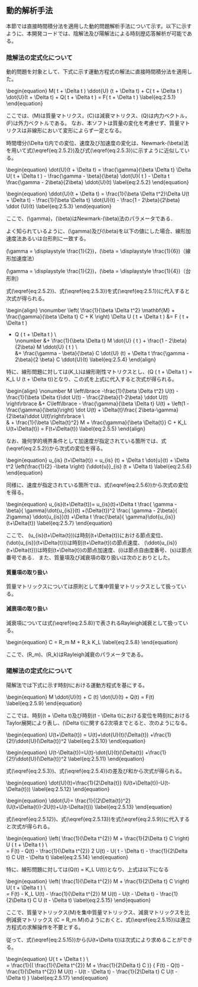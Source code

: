 
## 動的解析手法

本節では直接時間積分法を適用した動的問題解析手法について示す。以下に示すように、本開発コードでは、陰解法及び陽解法による時刻歴応答解析が可能である。

### 陰解法の定式化について

動的問題を対象として、下式に示す運動方程式の解法に直接時間積分法を適用した。

\begin{equation}
M( t + \Delta t ) \ddot{U} (t + \Delta t) + C( t + \Delta t ) \dot{U}(t + \Delta t) + Q( t + \Delta t ) = F( t + \Delta t )
\label{eq:2.5.1}
\end{equation}

ここでは、\(M\)は質量マトリクス，\(C\)は減衰マトリクス、\(Q\)は内力ベクトル，\(F\)は外力ベクトルである。
なお、本ソフトは質量の変化を考慮せず、質量マトリクスは非線形において変形によらず一定となる。

時間増分\(\Delta t\)内での変位、速度及び加速度の変化は、Newmark-\(\beta\)法を用いて式\(\eqref{eq:2.5.2}\)及び式\(\eqref{eq:2.5.3}\)に示すように近似している。

\begin{equation}
\dot{U}(t + \Delta t) =
\frac{\gamma}{\beta \Delta t} \Delta U( t + \Delta t ) - \frac{\gamma - \beta}{\beta} \dot{U}( t ) - \Delta t \frac{\gamma - 2\beta}{2\beta} \ddot{U}(t)
\label{eq:2.5.2}
\end{equation}

\begin{equation}
\ddot{U}(t + \Delta t) = \frac{1}{\beta \Delta t^2}\Delta U(t + \Delta t) - \frac{1}{\beta \Delta t} \dot{U}(t) - \frac{1 - 2\beta}{2\beta} \ddot {U}(t)
\label{eq:2.5.3}
\end{equation}

ここで、\(\gamma\)，\(\beta\)はNewmark-\(\beta\)法のパラメータである．

よく知られているように、\(\gamma\)及び\(\beta\)を以下の値にした場合、線形加速度法あるいは台形則に一致する。

\(\gamma = \displaystyle \frac{1}{2}\)，\(\beta = \displaystyle \frac{1}{6}\)（線形加速度法）

\(\gamma = \displaystyle \frac{1}{2}\)，\(\beta = \displaystyle \frac{1}{4}\)（台形則）

式\(\eqref{eq:2.5.2}\)、式\(\eqref{eq:2.5.3}\)を式\(\eqref{eq:2.5.1}\)に代入すると次式が得られる。

\begin{align}
\nonumber \left( \frac{1}{\beta \Delta t^2} \mathbf{M} + \frac{\gamma}{\beta \Delta t} C + K \right) \Delta U ( t + \Delta t ) &= F ( t + \Delta t )
- Q ( t + \Delta t ) \\\
\nonumber &+ \frac{1}{\beta \Delta t} M \dot{U} ( t )
           + \frac{1 - 2\beta}{2\beta} M \ddot{U} ( t ) \\\
&+ \frac{\gamma - \beta}{\beta} C \dot{U} (t)
           + \Delta t \frac{\gamma - 2\beta}{2 \beta} C \ddot{U}(t)
\label{eq:2.5.4}
\end{align}

特に、線形問題に対しては\(K_L\)は線形剛性マトリクスとし、\(Q ( t + \Delta t ) = K_L U (t + \Delta t)\)となり、この式を上式に代入すると次式が得られる。

\begin{align}
\nonumber M \left\lbrace -\frac{1}{\beta \Delta t^2} U(t) -\frac{1}{\beta \Delta t}\dot U(t) - \frac{2\beta}{1-2\beta} \ddot U(t) \right\rbrace
&+ C\left\lbrace - \frac{\gamma}{\beta \Delta t} U(t) + \left(1 - \frac{\gamma}{\beta}\right) \dot U(t) + \Delta{t}\frac{ 2\beta-\gamma}{2\beta}\ddot U(t)\right\rbrace \\\
 & + \frac{1}{\beta \Delta{t}^2} M + \frac{\gamma}{\beta \Delta{t}} C + K_L U(t+\Delta{t}) = F(t+\Delta{t})
\label{eq:2.5.5}
\end{align}

なお、幾何学的境界条件として加速度が指定されている箇所では、式\(\eqref{eq:2.5.2}\)から次式の変位を得る。

\begin{equation}
u_{is} (t+\Delta{t}) = u_{is} (t) + \Delta t \dot{u}(t) + \Delta t^2 \left(\frac{1}{2} -\beta \right) {\ddot{u}}_{is} (t + \Delta t)
\label{eq:2.5.6}
\end{equation}

同様に、速度が指定されている箇所では、式\(\eqref{eq:2.5.6}\)から次式の変位を得る。

\begin{equation}
u_{is}(t+\Delta{t})= u_{is}(t)+\Delta t
\frac{ \gamma - \beta}{ \gamma}\dot{u_{is}}(t)
+(\Delta{t})^2 \frac{ \gamma - 2\beta}{ 2\gamma}
\ddot{u_{is}}(t)
+\Delta t \frac{\beta}{ \gamma}\dot{u_{is}}(t+\Delta{t})
\label{eq:2.5.7}
\end{equation}

ここで、
\(u_{is}(t+\Delta{t})\)は時刻\(t+\Delta{t}\)における節点変位、\(\dot{u_{is}}(t+\Delta{t})\)は時刻\(t+\Delta{t}\)の節点速度、
\(\ddot{u_{is}}(t+\Delta{t})\)は時刻\(t+\Delta{t}\)の節点加速度、\(i\)は節点自由度番号、\(s\)は節点番号である．
また、質量項及び減衰項の取り扱いは次のとおりとした。

#### 質量項の取り扱い

質量マトリックスについては原則として集中質量マトリックスとして扱っている。

#### 減衰項の取り扱い

減衰項については式\(\eqref{eq:2.5.8}\)で表されるRayleigh減衰として扱っている。

\begin{equation}
C = R_m M + R_k K_L
\label{eq:2.5.8}
\end{equation}

ここで、\(R_m\)、\(R_k\)はRayleigh減衰のパラメータである。

### 陽解法の定式化について

陽解法では下式に示す時刻tにおける運動方程式を基にする。

\begin{equation}
M \ddot{U}(t) + C (t) \dot{U}(t) + Q(t) = F(t)
\label{eq:2.5.9}
\end{equation}

ここでは、時刻\(t + \Delta t\)及び時刻\(t - \Delta t\)における変位を時刻$t$におけるTaylor展開により表し、\(\Delta t\)に関する2次項までとると、次のようになる。

\begin{equation}
U(t+\Delta{t}) = U(t)+\dot{U}(t)(\Delta{t})
+\frac{1}{2!}\ddot{U}(\Delta{t})^2
\label{eq:2.5.10}
\end{equation}

\begin{equation}
U(t-\Delta{t})=U(t)-\dot{U}(t)(\Delta{t})
+\frac{1}{2!}\ddot{U}(\Delta{t})^2
\label{eq:2.5.11}
\end{equation}

式\(\eqref{eq:2.5.3}\)、式\(\eqref{eq:2.5.4}\)の差及び和から次式が得られる。

\begin{equation}
\dot{U}(t)=\frac{1}{2\Delta{t}}
(U(t+\Delta{t})-U(t-\Delta{t}))
\label{eq:2.5.12}
\end{equation}

\begin{equation}
\ddot{U}=
\frac{1}{(2\Delta{t})^2}
(U(t+\Delta{t})-2U(t)+U(t-\Delta{t}))
\label{eq:2.5.13}
\end{equation}

式\(\eqref{eq:2.5.12}\)、式\(\eqref{eq:2.5.13}\)を式\(\eqref{eq:2.5.9}\)に代入すると次式が得られる。

\begin{equation}
\left( \frac{1}{\Delta t^{2}} M + \frac{1}{2\Delta t} C \right) U ( t + \Delta t ) \\\
= F(t) - Q(t) - \frac{1}{\Delta t^{2}} 2 U(t) - U( t - \Delta t) - \frac{1}{2\Delta t} C U(t - \Delta t)
\label{eq:2.5.14}
\end{equation}

特に、線形問題に対しては\(Q(t) = K_L U(t)\)となり、上式は以下になる

\begin{equation}
\left( \frac{1}{\Delta t^{2}} M + \frac{1}{2\Delta t} C \right) U( t + \Delta t ) \\\
= F(t) - K_L U(t) - \frac{1}{\Delta t^{2}} M U(t) - U(t - \Delta t) - \frac{1}{2\Delta t} C U (t - \Delta t)
\label{eq:2.5.15}
\end{equation}

ここで、質量マトリックス\(M\)を集中質量マトリックス、減衰マトリックスを比例減衰マトリックス \(C = R_m M\)のようにおくと、式\(\eqref{eq:2.5.15}\)は連立方程式の求解操作を不要とする。

従って、式\(\eqref{eq:2.5.15}\)から\(U(t+\Delta t)\)は次式により求めることができる。

\begin{equation}
U( t + \Delta t ) \\\
= \frac{1}{( \frac{1}{\Delta t^{2}} M + \frac{1}{2\Delta t} C )} \{ F(t) - Q(t) - \frac{1}{\Delta t^{2}} M U(t) - U(t - \Delta t) - \frac{1}{2\Delta t} C U(t - \Delta t) \}
\label{eq:2.5.17}
\end{equation}



